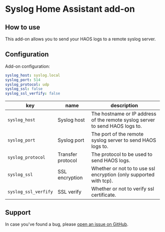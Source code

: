# Syslog Home Assistant add-on

## How to use

This add-on allows you to send your HAOS logs to a remote syslog server.

## Configuration

Add-on configuration:

```yaml
syslog_host: syslog.local
syslog_port: 514
syslog_protocol: udp
syslog_ssl: false
syslog_ssl_verfify: false
```

| key | name | description |
| --- | ---- | ----------- |
| `syslog_host` | Syslog host | The hostname or IP address of the remote syslog server to send HAOS logs to. |
| `syslog_port` | Syslog port | The port of the remote syslog server to send HAOS logs to. |
| `syslog_protocol` | Transfer protocol | The protocol to be used to send HAOS logs. |
| `syslog_ssl` | SSL encryption | Whether or not to to use ssl encryption (only supported with tcp). |
| `syslog_ssl_verfify` | SSL verify | Whether or not to verify ssl certificate. |

## Support

In case you've found a bug, please [open an issue on GitHub][issue].

[issue]: https://github.com/mib1185/ha-addon-syslog/issues
